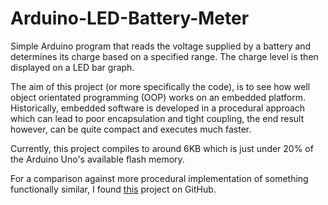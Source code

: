 Arduino-LED-Battery-Meter
=========================

Simple Arduino program that reads the voltage supplied by a battery and determines its charge based on a specified range. The charge level is then displayed on a LED bar graph.

The aim of this project (or more specifically the code), is to see how well object orientated programming (OOP) works on an embedded platform. Historically, embedded software is developed in a procedural approach which can lead to poor encapsulation and tight coupling, the end result however, can be quite compact and executes much faster.

Currently, this project compiles to around 6KB which is just under 20% of the Arduino Uno's available flash memory.

For a comparison against more procedural implementation of something functionally similar, I found [this](https://github.com/moyoteg/Arduino-Battery-Meter/blob/master/batteryMeter_Arduino) project on GitHub.
